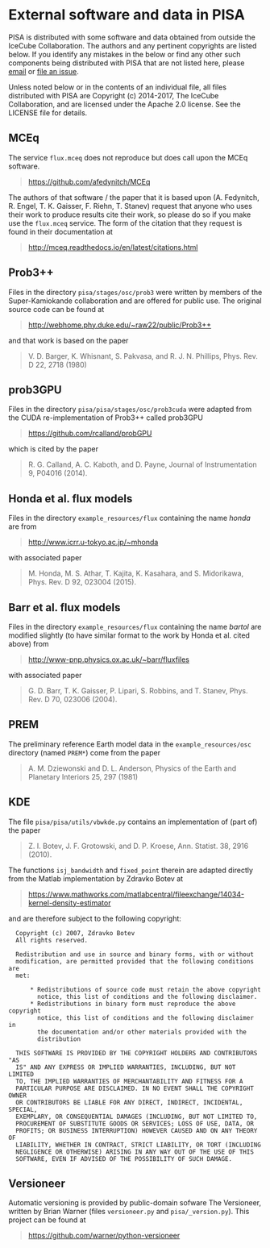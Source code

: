 # External software and data in PISA

PISA is distributed with some software and data obtained from outside the IceCube Collaboration.
The authors and any pertinent copyrights are listed below.
If you identify any mistakes in the below or find any other such components being distributed with PISA that are not listed here, please [email](jll1062+pisa@phys.psu.edu) or [file an issue](http://github.com/icecubeopensource/pisa).

Unless noted below or in the contents of an individual file, all files distributed with PISA are Copyright (c) 2014-2017, The IceCube Collaboration, and are licensed under the Apache 2.0 license.
See the LICENSE file for details.

## MCEq

The service `flux.mceq` does not reproduce but does call upon the MCEq software.
> https://github.com/afedynitch/MCEq

The authors of that software / the paper that it is based upon (A. Fedynitch, R. Engel, T. K. Gaisser, F. Riehn, T. Stanev) request that anyone who uses their work to produce results cite their work, so please do so if you make use the `flux.mceq` service.
The form of the citation that they request is found in their documentation at
> http://mceq.readthedocs.io/en/latest/citations.html

## Prob3++

Files in the directory `pisa/stages/osc/prob3` were written by members of the Super-Kamiokande collaboration and are offered for public use. The original source code can be found at
> http://webhome.phy.duke.edu/~raw22/public/Prob3++

and that work is based on the paper
> V. D. Barger, K. Whisnant, S. Pakvasa, and R. J. N. Phillips, Phys. Rev. D 22, 2718 (1980)

## prob3GPU

Files in the directory `pisa/pisa/stages/osc/prob3cuda` were adapted from the CUDA re-implementation of Prob3++ called prob3GPU
> https://github.com/rcalland/probGPU

which is cited by the paper
> R. G. Calland, A. C. Kaboth, and D. Payne, Journal of Instrumentation 9, P04016 (2014).

## Honda et al. flux models

Files in the directory `example_resources/flux` containing the name *honda* are from
> http://www.icrr.u-tokyo.ac.jp/~mhonda

with associated paper
>  M. Honda, M. S. Athar, T. Kajita, K. Kasahara, and S. Midorikawa, Phys. Rev. D 92, 023004 (2015).

## Barr et al. flux models

Files in the directory `example_resources/flux` containing the name *bartol* are modified slightly (to have similar format to the work by Honda et al. cited above) from
>  http://www-pnp.physics.ox.ac.uk/~barr/fluxfiles

with associated paper
> G. D. Barr, T. K. Gaisser, P. Lipari, S. Robbins, and T. Stanev, Phys. Rev. D 70, 023006 (2004).

## PREM

The preliminary reference Earth model data in the `example_resources/osc` directory (named `PREM*`) come from the paper
> A. M. Dziewonski and D. L. Anderson, Physics of the Earth and Planetary Interiors 25, 297 (1981)

## KDE

The file `pisa/pisa/utils/vbwkde.py` contains an implementation of (part of) the paper 
> Z. I. Botev, J. F. Grotowski, and D. P. Kroese, Ann. Statist. 38, 2916 (2010).

The functions `isj_bandwidth` and `fixed_point` therein are adapted directly from the Matlab implementation by Zdravko Botev at
> https://www.mathworks.com/matlabcentral/fileexchange/14034-kernel-density-estimator

and are therefore subject to the following copyright:
```
  Copyright (c) 2007, Zdravko Botev
  All rights reserved.

  Redistribution and use in source and binary forms, with or without
  modification, are permitted provided that the following conditions are
  met:

      * Redistributions of source code must retain the above copyright
        notice, this list of conditions and the following disclaimer.
      * Redistributions in binary form must reproduce the above copyright
        notice, this list of conditions and the following disclaimer in
        the documentation and/or other materials provided with the
        distribution

  THIS SOFTWARE IS PROVIDED BY THE COPYRIGHT HOLDERS AND CONTRIBUTORS "AS
  IS" AND ANY EXPRESS OR IMPLIED WARRANTIES, INCLUDING, BUT NOT LIMITED
  TO, THE IMPLIED WARRANTIES OF MERCHANTABILITY AND FITNESS FOR A
  PARTICULAR PURPOSE ARE DISCLAIMED. IN NO EVENT SHALL THE COPYRIGHT OWNER
  OR CONTRIBUTORS BE LIABLE FOR ANY DIRECT, INDIRECT, INCIDENTAL, SPECIAL,
  EXEMPLARY, OR CONSEQUENTIAL DAMAGES (INCLUDING, BUT NOT LIMITED TO,
  PROCUREMENT OF SUBSTITUTE GOODS OR SERVICES; LOSS OF USE, DATA, OR
  PROFITS; OR BUSINESS INTERRUPTION) HOWEVER CAUSED AND ON ANY THEORY OF
  LIABILITY, WHETHER IN CONTRACT, STRICT LIABILITY, OR TORT (INCLUDING
  NEGLIGENCE OR OTHERWISE) ARISING IN ANY WAY OUT OF THE USE OF THIS
  SOFTWARE, EVEN IF ADVISED OF THE POSSIBILITY OF SUCH DAMAGE.
```

## Versioneer

Automatic versioning is provided by public-domain sofware The Versioneer, written by Brian Warner (files `versioneer.py` and `pisa/_version.py`).
This project can be found at
> https://github.com/warner/python-versioneer

